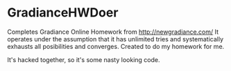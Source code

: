 # GradianceHWDoer
Completes Gradiance Online Homework from http://newgradiance.com/ It operates under the assumption that it has unlimited tries and systematically exhausts all posibilities and converges. Created to do my homework for me.

It's hacked together, so it's some nasty looking code.
